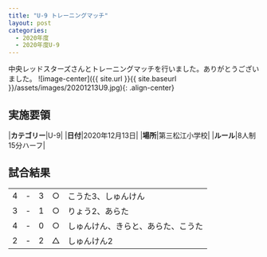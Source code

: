 ```yaml
---
title: "U-9 トレーニングマッチ"
layout: post
categories:
  - 2020年度
  - 2020年度U-9
---
```


中央レッドスターズさんとトレーニングマッチを行いました。ありがとうございました。
![image-center]({{ site.url }}{{ site.baseurl }}/assets/images/20201213U9.jpg){: .align-center}

## 実施要領

|**カテゴリー**|U-9|
|**日付**|2020年12月13日|
|**場所**|第三松江小学校|
|**ルール**|8人制15分ハーフ|

## 試合結果

|    |   |    |         |    |
|:--:|:-:|:--:|:--:|:--------|
|    4| - |   3|○|こうた3、しゅんけん|
|    3| - |   1|○|りょう2、あらた|
|    4| - |   0|○|しゅんけん、きらと、あらた、こうた|
|    2| - |   2|△|しゅんけん2|
